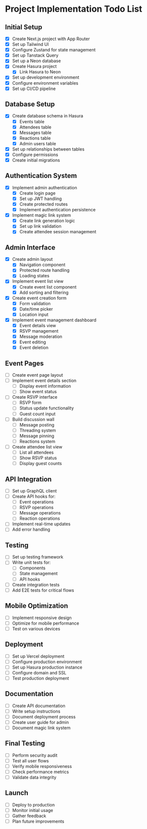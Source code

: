 # Project Implementation Todo List

## Initial Setup

- [x] Create Next.js project with App Router
- [x] Set up Tailwind UI
- [x] Configure Zustand for state management
- [x] Set up Tanstack Query
- [x] Set up a Neon database
- [x] Create Hasura project
  - [x] Link Hasura to Neon
- [x] Set up development environment
- [x] Configure environment variables
- [x] Set up CI/CD pipeline

## Database Setup

- [x] Create database schema in Hasura
  - [x] Events table
  - [x] Attendees table
  - [x] Messages table
  - [x] Reactions table
  - [x] Admin users table
- [x] Set up relationships between tables
- [x] Configure permissions
- [x] Create initial migrations

## Authentication System

- [x] Implement admin authentication
  - [x] Create login page
  - [x] Set up JWT handling
  - [x] Create protected routes
  - [x] Implement authentication persistence
- [x] Implement magic link system
  - [x] Create link generation logic
  - [x] Set up link validation
  - [x] Create attendee session management

## Admin Interface

- [x] Create admin layout
  - [x] Navigation component
  - [x] Protected route handling
  - [x] Loading states
- [x] Implement event list view
  - [x] Create event list component
  - [x] Add sorting and filtering
- [x] Create event creation form
  - [x] Form validation
  - [x] Date/time picker
  - [x] Location input
- [x] Implement event management dashboard
  - [x] Event details view
  - [x] RSVP management
  - [x] Message moderation
  - [x] Event editing
  - [x] Event deletion

## Event Pages

- [ ] Create event page layout
- [ ] Implement event details section
  - [ ] Display event information
  - [ ] Show event status
- [ ] Create RSVP interface
  - [ ] RSVP form
  - [ ] Status update functionality
  - [ ] Guest count input
- [ ] Build discussion wall
  - [ ] Message posting
  - [ ] Threading system
  - [ ] Message pinning
  - [ ] Reactions system
- [ ] Create attendee list view
  - [ ] List all attendees
  - [ ] Show RSVP status
  - [ ] Display guest counts

## API Integration

- [ ] Set up GraphQL client
- [ ] Create API hooks for:
  - [ ] Event operations
  - [ ] RSVP operations
  - [ ] Message operations
  - [ ] Reaction operations
- [ ] Implement real-time updates
- [ ] Add error handling

## Testing

- [ ] Set up testing framework
- [ ] Write unit tests for:
  - [ ] Components
  - [ ] State management
  - [ ] API hooks
- [ ] Create integration tests
- [ ] Add E2E tests for critical flows

## Mobile Optimization

- [ ] Implement responsive design
- [ ] Optimize for mobile performance
- [ ] Test on various devices

## Deployment

- [ ] Set up Vercel deployment
- [ ] Configure production environment
- [ ] Set up Hasura production instance
- [ ] Configure domain and SSL
- [ ] Test production deployment

## Documentation

- [ ] Create API documentation
- [ ] Write setup instructions
- [ ] Document deployment process
- [ ] Create user guide for admin
- [ ] Document magic link system

## Final Testing

- [ ] Perform security audit
- [ ] Test all user flows
- [ ] Verify mobile responsiveness
- [ ] Check performance metrics
- [ ] Validate data integrity

## Launch

- [ ] Deploy to production
- [ ] Monitor initial usage
- [ ] Gather feedback
- [ ] Plan future improvements
